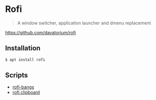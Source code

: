 # Rofi
>  A window switcher, application launcher and dmenu replacement

https://github.com/davatorium/rofi

## Installation

```bash
$ apt install rofi
```

## Scripts

- [rofi-bangs](https://www.youtube.com/watch?v=kxJClZIXSnM)
- [rofi clipboard](https://github.com/gotbletu/shownotes/blob/master/rofi_clipboard_via_greenclip.md)
